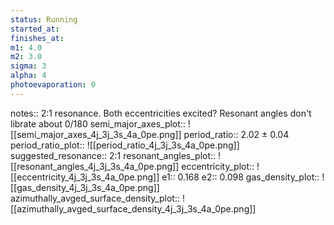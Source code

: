 ```yaml
---
status: Running
started_at:
finishes_at:
m1: 4.0
m2: 3.0
sigma: 3
alpha: 4
photoevaporation: 0
---
```


notes:: 2:1 resonance. Both eccentricities excited? Resonant angles don't librate about 0/180
semi_major_axes_plot:: ![[semi_major_axes_4j_3j_3s_4a_0pe.png]]
period_ratio:: 2.02 ± 0.04
period_ratio_plot:: ![[period_ratio_4j_3j_3s_4a_0pe.png]]
suggested_resonance:: 2:1
resonant_angles_plot:: ![[resonant_angles_4j_3j_3s_4a_0pe.png]]
eccentricity_plot:: ![[eccentricity_4j_3j_3s_4a_0pe.png]]
e1:: 0.168
e2:: 0.098
gas_density_plot:: ![[gas_density_4j_3j_3s_4a_0pe.png]]
azimuthally_avged_surface_density_plot:: ![[azimuthally_avged_surface_density_4j_3j_3s_4a_0pe.png]]
